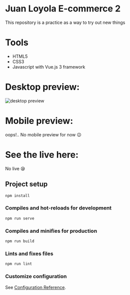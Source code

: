 # Juan Loyola E-commerce 2
This repository is a practice as a way to try out new things

# Tools 
* HTML5
* CSS3
* Javascript with Vue.js 3 framework

# Desktop preview:

<img src="https://i.imgur.com/UZV4ZWT.png" alt="desktop preview">

# Mobile preview:
oops!.. No mobile preview for now 😉

# See the live here:
No live 😪


## Project setup
```
npm install
```

### Compiles and hot-reloads for development
```
npm run serve
```

### Compiles and minifies for production
```
npm run build
```

### Lints and fixes files
```
npm run lint
```

### Customize configuration
See [Configuration Reference](https://cli.vuejs.org/config/).
